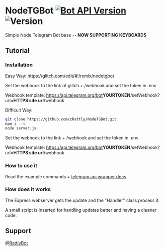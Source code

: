 # NodeTGBot [![Bot API Version](https://img.shields.io/badge/Bot%20API-v4.3-f36caf.svg?style=flat-square)](https://core.telegram.org/bots/api) ![Version](https://img.shields.io/badge/version-v1.0.0-orange.svg)

Simple Node Telegram Bot base -- <b>NOW SUPPORTING KEYBOARDS</b>

## Tutorial
 
### Installation

Easy Way: https://glitch.com/edit/#!/remix/nodetgbot 

Set the webhook to the link of glitch + /webhook and set the token in .env

Webhook template: https://api.telegram.org/bot<b>YOURTOKEN</b>/setWebhook?url=<b>HTTPS site url</b>/webhook

Difficult Way:

```bash
git clone https://github.com/zRattly/NodeTGBot.git
npm i --s
node server.js
```

Set the webhook to the link + /webhook and set the token in .env

Webhook template: https://api.telegram.org/bot<b>YOURTOKEN</b>/setWebhook?url=<b>HTTPS site url</b>/webhook

### How to use it

Read the example commands + [telegram api wrapper docs](https://www.npmjs.com/package/telegram-bot-client)

### How does it works

The Express webserver gets the update and the "Handler" class process it.

A small script is inserted for handling updates better and having a cleaner code.

## Support

[@RattlyBot](t.me/RattlyBot)
